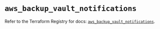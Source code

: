 # `aws_backup_vault_notifications`

Refer to the Terraform Registry for docs: [`aws_backup_vault_notifications`](https://registry.terraform.io/providers/hashicorp/aws/5.83.1/docs/resources/backup_vault_notifications).
